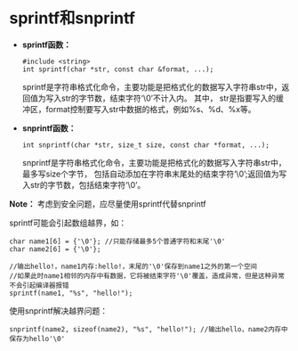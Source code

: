 # sprintf和snprintf

- **sprintf函数：**

  ```
  #include <string>
  int sprintf(char *str, const char &format, ...);
  ```

  sprintf是字符串格式化命令，主要功能是把格式化的数据写入字符串str中，返回值为写入str的字节数，结束字符‘\0’不计入内。
  其中， str是指要写入的缓冲区，format控制要写入str中数据的格式，例如%s、%d、%x等。

- **snprintf函数：**

  ```
  int snprintf(char *str, size_t size, const char *format, ...);
  ```

  snprintf是字符串格式化命令，主要功能是把格式化的数据写入字符串str中，最多写size个字节，
  包括自动添加在字符串末尾处的结束字符‘\0’;返回值为写入str的字节数，包括结束字符‘\0’。

**Note：** 考虑到安全问题，应尽量使用sprintf代替snprintf

  sprintf可能会引起数组越界，如：

  ```
  char name1[6] = {'\0'}; //只能存储最多5个普通字符和末尾'\0'
  char name2[6] = {'\0'};

  //输出hello!，name1内存:hello!，末尾的'\0'保存到name1之外的第一个空间
  //如果此时name1相邻的内存中有数据，它将被结束字符'\0'覆盖，造成异常，但是这种异常不会引起编译器报错
  sprintf(name1, "%s", "hello!");
  ```    

  使用snprintf解决越界问题：
  ```
  snprintf(name2, sizeof(name2), "%s", "hello!"); //输出hello，name2内存中保存为hello'\0'
  ```
